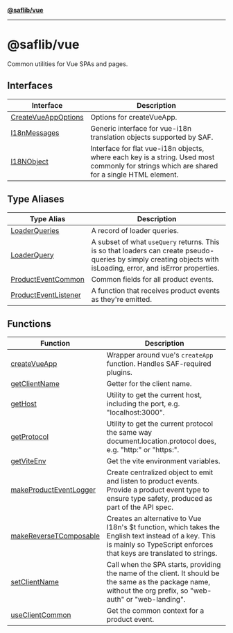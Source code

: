 [**@saflib/vue**](../../index.md)

***

# @saflib/vue

Common utilities for Vue SPAs and pages.

## Interfaces

| Interface | Description |
| ------ | ------ |
| [CreateVueAppOptions](interfaces/CreateVueAppOptions.md) | Options for createVueApp. |
| [I18nMessages](interfaces/I18nMessages.md) | Generic interface for vue-i18n translation objects supported by SAF. |
| [I18NObject](interfaces/I18NObject.md) | Interface for flat vue-i18n objects, where each key is a string. Used most commonly for strings which are shared for a single HTML element. |

## Type Aliases

| Type Alias | Description |
| ------ | ------ |
| [LoaderQueries](type-aliases/LoaderQueries.md) | A record of loader queries. |
| [LoaderQuery](type-aliases/LoaderQuery.md) | A subset of what `useQuery` returns. This is so that loaders can create pseudo-queries by simply creating objects with isLoading, error, and isError properties. |
| [ProductEventCommon](type-aliases/ProductEventCommon.md) | Common fields for all product events. |
| [ProductEventListener](type-aliases/ProductEventListener.md) | A function that receives product events as they're emitted. |

## Functions

| Function | Description |
| ------ | ------ |
| [createVueApp](functions/createVueApp.md) | Wrapper around vue's `createApp` function. Handles SAF-required plugins. |
| [getClientName](functions/getClientName.md) | Getter for the client name. |
| [getHost](functions/getHost.md) | Utility to get the current host, including the port, e.g. "localhost:3000". |
| [getProtocol](functions/getProtocol.md) | Utility to get the current protocol the same way document.location.protocol does, e.g. "http:" or "https:". |
| [getViteEnv](functions/getViteEnv.md) | Get the vite environment variables. |
| [makeProductEventLogger](functions/makeProductEventLogger.md) | Create centralized object to emit and listen to product events. Provide a product event type to ensure type safety, produced as part of the API spec. |
| [makeReverseTComposable](functions/makeReverseTComposable.md) | Creates an alternative to Vue I18n's $t function, which takes the English text instead of a key. This is mainly so TypeScript enforces that keys are translated to strings. |
| [setClientName](functions/setClientName.md) | Call when the SPA starts, providing the name of the client. It should be the same as the package name, without the org prefix, so "web-auth" or "web-landing". |
| [useClientCommon](functions/useClientCommon.md) | Get the common context for a product event. |
